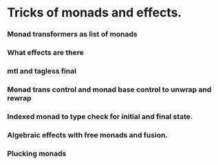 # Tricks of monads and effects.

### Monad transformers as list of monads

### What effects are there

### mtl and tagless final

### Monad trans control and monad base control to unwrap and rewrap

### Indexed monad to type check for initial and final state.

### Algebraic effects with free monads and fusion.

### Plucking monads



